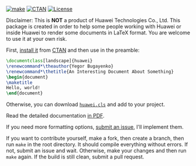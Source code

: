 [![make](https://github.com/yegor256/huawei.cls/actions/workflows/l3build.yml/badge.svg)](https://github.com/yegor256/huawei.cls/actions/workflows/l3build.yml)
[![CTAN](https://img.shields.io/ctan/v/huawei)](https://ctan.org/pkg/huawei)
[![License](https://img.shields.io/badge/license-MIT-green.svg)](https://github.com/yegor256/huawei.cls/blob/master/LICENSE.txt)

Disclaimer: This is **NOT** a product of Huawei Technologies Co., Ltd.
This package is created in order to help some people working
with Huawei or inside Huawei to render some documents in LaTeX format.
You are welcome to use it at your own risk.

First, [install it](https://en.wikibooks.org/wiki/LaTeX/Installing_Extra_Packages)
from [CTAN](https://ctan.org/pkg/huawei) 
and then use in the preamble:

```tex
\documentclass[landscape]{huawei}
\renewcommand*\theauthor{Yegor Bugayenko}
\renewcommand*\thetitle{An Interesting Document About Something}
\begin{document}
\maketitle
Hello, world!
\end{document}
```

Otherwise, you can download [`huawei.cls`](https://yegor256.github.io/huawei.cls/huawei.sty) and add to your project.

Read the detailed documentation [in PDF](http://mirrors.ctan.org/macros/latex/contrib/huawei/huawei.pdf).

If you need more formatting options, 
[submit an issue](https://github.com/yegor256/huawei.cls/issues), 
I'll implement them.

If you want to contribute yourself, make a fork, then create a branch, 
then run `make` in the root directory.
It should compile everything without errors. If not, submit an issue and wait.
Otherwise, make your changes and then run `make` again. If the build is
still clean, submit a pull request.
